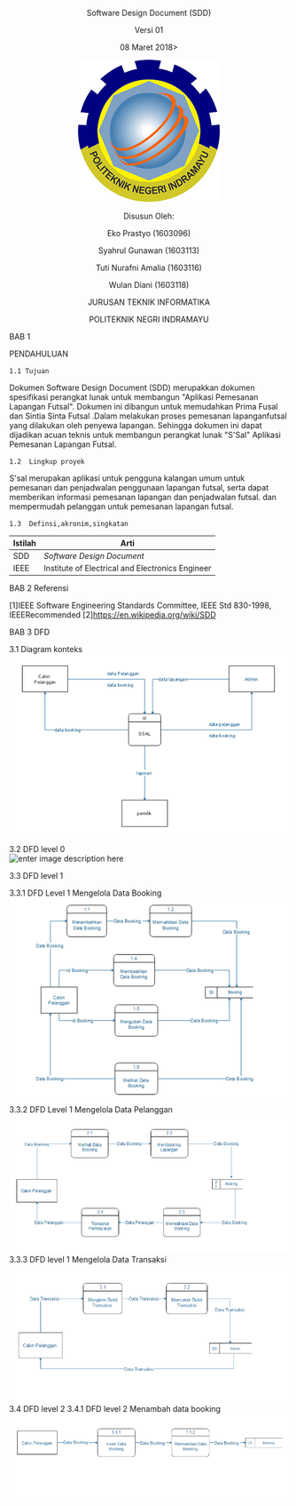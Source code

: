 <div align ="center">

Software Design Document (SDD) 

Versi 01 

08 Maret 2018>

![logo](https://raw.githubusercontent.com/Eprastyo/RPL-D-3/master/Gambar/POLINDRA.png)<br>

Disusun Oleh: 

Eko Prastyo 			(1603096) 

Syahrul Gunawan 		(1603113)

Tuti Nurafni Amalia		(1603116)

Wulan Diani			(1603118)

JURUSAN TEKNIK INFORMATIKA

POLITEKNIK NEGRI INDRAMAYU

</div>


BAB 1

PENDAHULUAN 

	1.1 Tujuan
 
Dokumen Software Design Document (SDD) merupakkan dokumen spesifikasi perangkat lunak 
untuk membangun "Aplikasi Pemesanan Lapangan Futsal". Dokumen ini dibangun untuk memudahkan Prima  Fusal dan Sintia Sinta Futsal .Dalam melakukan proses pemesanan lapanganfutsal yang dilakukan oleh penyewa lapangan. Sehingga dokumen ini dapat dijadikan acuan teknis untuk membangun perangkat lunak "S'Sal" Aplikasi Pemesanan Lapangan Futsal.

	1.2  Lingkup proyek

S'sal merupakan aplikasi untuk pengguna kalangan umum untuk pemesanan dan penjadwalan penggunaan lapangan futsal, serta dapat memberikan informasi pemesanan lapangan dan penjadwalan futsal. dan mempermudah pelanggan untuk pemesanan lapangan futsal.

	1.3  Definsi,akronim,singkatan

| Istilah | Arti                                             |
| ------- | ------------------------------------------------ |
| SDD     | *Software Design Document*                       |
| IEEE    | Institute of Electrical and Electronics Engineer |

BAB 2 Referensi

[1]IEEE Software Engineering Standards Committee, IEEE Std 830-1998, IEEERecommended
[2]https://en.wikipedia.org/wiki/SDD

BAB 3 DFD  

3.1 Diagram konteks<br>
![enter image description here](https://raw.githubusercontent.com/Eprastyo/RPL-D-3/master/Gambar/KONTEXS%20DIAGRAM.PNG)

3.2 DFD level 0 <br>
![enter image description here](https://lh3.googleusercontent.com/-z67GIW_p25o/WqjLPr7PbbI/AAAAAAAAFLM/nK4ZaNETbigXqio2_5bN0i02a8c59nG2gCLcBGAs/w530-h404-n-rw/diagram%2Blevel%2B0.png)

3.3 DFD level 1<br>

3.3.1 DFD Level 1 Mengelola Data Booking<br>
![DFD](https://raw.githubusercontent.com/Eprastyo/RPL-D-3/master/Gambar/DFD%20LEVEL%201%20-%20MENGELOLA%20DATA%20BOOKING.PNG)
<br>
3.3.2 DFD Level 1 Mengelola Data Pelanggan<br>
![DFD](https://raw.githubusercontent.com/Eprastyo/RPL-D-3/master/Gambar/DFD%20LEVEL%201%20-%20MENGELOLA%20DATA%20PELANGGAN.PNG)
3.3.3 DFD level 1 Mengelola Data Transaksi<br>
![DFD](https://raw.githubusercontent.com/Eprastyo/RPL-D-3/master/Gambar/DFD%20LEVEL%201%20-%20MENGELOLA%20DATA%20TRANSAKSI.PNG)
<br>
3.4 DFD level 2 
3.4.1 DFD level 2 Menambah data booking<br>
![DFD](https://raw.githubusercontent.com/Eprastyo/RPL-D-3/master/Gambar/DFD%20LEVEL%202%20-%20MENAMBAH%20DATA%20BOOKING.PNG)

